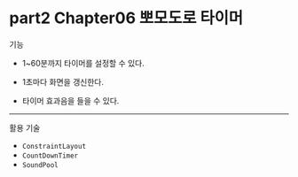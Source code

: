 # part2 Chapter06 뽀모도로 타이머

기능

- 1~60분까지 타이머를 설정할 수 있다.

- 1초마다 화면을 갱신한다.

- 타이머 효과음을 들을 수 있다.

---

활용 기술

- `ConstraintLayout`
- `CountDownTimer`
- `SoundPool`
